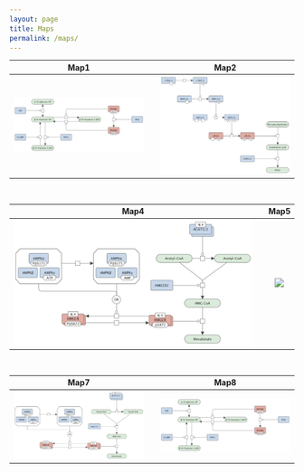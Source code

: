 ```yaml
---
layout: page
title: Maps
permalink: /maps/
---
```



 Map1                             |   | Map2
:--------------------------------:|:-:|:--------------------------------:
 ![](/images/figure01v03.png)     |   | ![](/images/figure02v03.png)

<br />

 Map4                             |   | Map5
:--------------------------------:|:-:|:--------------------------------:
 ![](/images/figure03v03.png)     |   | ![](/images/figure0v03.png)

<br />

 Map7                             |   | Map8
:--------------------------------:|:-:|:--------------------------------:
 ![](/images/figure03v03.png)     |   | ![](/images/figure01v03.png)



